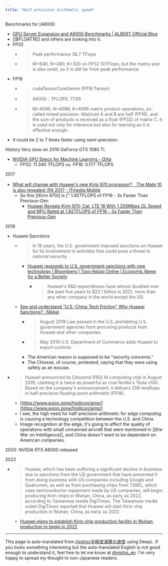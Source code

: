 ```yaml
---
title: "Half-precision arithmetic speed"
---
```



Benchmarks for [A6000
- [GPU Server Expansion and A6000 Benchmarks | ALBERT Official Blog](https://blog.albert2005.co.jp/2021/09/27/a6000_8gpu/)
- [[BFLOAT16]] and others are looking into it.
- FP32
    - > Peak performance 38.7 TFlops
    - > M=640, N=480, K=320 on FP32 10TFlops, but the matrix size is also small, so it is still far from peak performance.
- FP16
    - > cudaTensorCoreGemm (FP16 Tensor)
    - > A6000：TFLOPS: 77.85
    - > M=4096, N=4096, K=4096 matrix product operations, so-called mixed precision. Matrices A and B are half (FP16), and the sum of products is received as a float (FP32) of matrix C. It is used not only for inference but also for learning as it is effective enough.
- It could be 2 to 7 times faster using semi-precision.

History
Very slow on 2016 GeForce GTX 1080 Ti.
- [NVIDIA GPU Specs for Machine Learning - Qiita](https://qiita.com/yukoba/items/10d0ba3fb1d19a6ab6a5)
    - FP32: 11.340 TFLOPS vs. FP16: 0.177 TFLOPS

2017
- [What will change with Huawei's new Kirin 970 processor?　The Mate 10 is also revealed: IFA 2017 - ITmedia Mobile](https://www.itmedia.co.jp/mobile/articles/1709/05/news097.html)
    - So this [[Kirin 970]] is [" 1.92TFLOPS of FP16 - 3x Faster Than Previous-Gen
        - [Huawei Reveals Kirin 970: Cat. LTE 18 With 1,200Mbps DL Speed and NPU Rated at 1.92TFLOPS of FP16 - 3x Faster Than Previous-Gen](https://wccftech.com/huawei-kirin-970-unannounced-specs-features-more/)

2019
- Huawei Sanctions
    - > In 19 years, the U.S. government imposed sanctions on Huawei for its involvement in activities that could pose a threat to national security.
        - [Huawei responds to U.S. government sanctions with new technology | Bloomberg | Toyo Keizai Online | Economic News for a Better Society](https://toyokeizai.net/articles/-/585108)
            - > Huawei's R&D expenditures have almost doubled over the past five years to $22.1 billion in 2021, more than any other company in the world except the US.
    - [See and understand "U.S.-China Tech Friction" Why Huawei Sanctions? : Nikkei](https://www.nikkei.com/article/DGXMZO63687730Q0A910C2000000/)
        - > August 2018 Law passed in the U.S. prohibiting U.S. government agencies from procuring products from Huawei and other companies.
        - > May 2019 U.S. Department of Commerce adds Huawei to export controls
        - The American reason is supposed to be "security concerns."
        - The Chinese, of course, protested, saying that they were using safety as an excuse.

- > Huawei announced its [[Ascend 910]] AI computing chip in August 2019, claiming it is twice as powerful as rival Nvidia's Tesla v100. Based on the company's announcement, it delivers 256 teraflops in half-precision floating-point arithmetic (FP16).
    - [https://www.axion.zone/hisilicon/amp/](https://www.axion.zone/hisilicon/amp/)
    - I see, the high need for half-precision arithmetic for edge computing is causing a technology competition between the U.S. and China.
    - Image recognition at the edge, it's going to affect the quality of operations with small unmanned aircraft that were mentioned in [[the War on Intelligence]], and China doesn't want to be dependent on American companies.


2020: NVIDIA RTX A6000 released

2022
- > Huawei, which has been suffering a significant decline in business due to sanctions from the US government that have prevented it from doing business with US companies including Google and Qualcomm, as well as from purchasing chips from TSMC, which uses semiconductor equipment made by US companies, will begin producing Kirin chips in Wuhan, China, as early as 2022, according to Taiwanese media DigiTimes. The Taiwanese media outlet DigiTimes reported that Huawei will start Kirin chip production in Wuhan, China, as early as 2022.
    - [Huawei plans to establish Kirin chip production facility in Wuhan, production to begin in 2022](https://iphone-mania.jp/news-378707/)

---
This page is auto-translated from [/nishio/半精度演算の速度](https://scrapbox.io/nishio/半精度演算の速度) using DeepL. If you looks something interesting but the auto-translated English is not good enough to understand it, feel free to let me know at [@nishio_en](https://twitter.com/nishio_en). I'm very happy to spread my thought to non-Japanese readers.